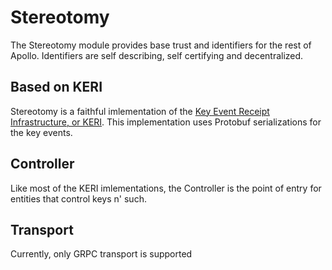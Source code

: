 # Stereotomy

The Stereotomy module provides base trust and identifiers for the rest of Apollo.  Identifiers are self describing, self certifying and decentralized.

## Based on KERI

Stereotomy is a faithful imlementation of the [Key Event Receipt Infrastructure, or KERI](https://github.com/decentralized-identity/keri).  This implementation uses Protobuf serializations for the key events.

## Controller

Like most of the KERI imlementations, the Controller is the point of entry for entities that control keys n' such.

## Transport

Currently, only GRPC transport is supported
